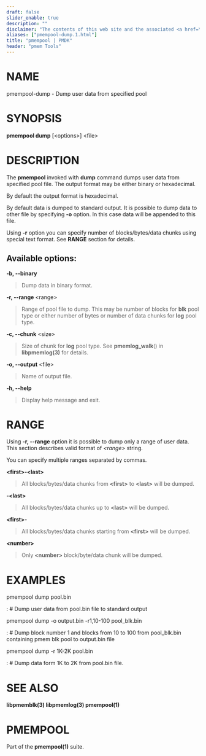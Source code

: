 ```yaml
---
draft: false
slider_enable: true
description: ""
disclaimer: "The contents of this web site and the associated <a href=\"https://github.com/pmem\">GitHub repositories</a> are BSD-licensed open source."
aliases: ["pmempool-dump.1.html"]
title: "pmempool | PMDK"
header: "pmem Tools"
---
```


NAME
====

pmempool-dump - Dump user data from specified pool

SYNOPSIS
========

**pmempool dump** \[\<options\>\] \<file\>

DESCRIPTION
===========

The **pmempool** invoked with **dump** command dumps user data from
specified pool file. The output format may be either binary or
hexadecimal.

By default the output format is hexadecimal.

By default data is dumped to standard output. It is possible to dump
data to other file by specifying **-o** option. In this case data will
be appended to this file.

Using **-r** option you can specify number of blocks/bytes/data chunks
using special text format. See **RANGE** section for details.

Available options:
------------------

**-b, \--binary**

> Dump data in binary format.

**-r, \--range** \<range\>

> Range of pool file to dump. This may be number of blocks for **blk**
> pool type or either number of bytes or number of data chunks for
> **log** pool type.

**-c, \--chunk** \<size\>

> Size of chunk for **log** pool type. See **pmemlog\_walk**() in
> **libpmemlog(3)** for details.

**-o, \--output** \<file\>

> Name of output file.

**-h, \--help**

> Display help message and exit.

RANGE
=====

Using **-r, \--range** option it is possible to dump only a range of
user data. This section describes valid format of *\<range\>* string.

You can specify multiple ranges separated by commas.

**\<first\>-\<last\>**

> All blocks/bytes/data chunks from **\<first\>** to **\<last\>** will
> be dumped.

**-\<last\>**

> All blocks/bytes/data chunks up to **\<last\>** will be dumped.

**\<first\>-**

> All blocks/bytes/data chunks starting from **\<first\>** will be
> dumped.

**\<number\>**

> Only **\<number\>** block/byte/data chunk will be dumped.

EXAMPLES
========

pmempool dump pool.bin

:   \# Dump user data from pool.bin file to standard output

pmempool dump -o output.bin -r1,10-100 pool\_blk.bin

:   \# Dump block number 1 and blocks from 10 to 100 from pool\_blk.bin
    containing pmem blk pool to output.bin file

pmempool dump -r 1K-2K pool.bin

:   \# Dump data form 1K to 2K from pool.bin file.

SEE ALSO
========

**libpmemblk(3) libpmemlog(3) pmempool(1)**

PMEMPOOL
========

Part of the **pmempool(1)** suite.
